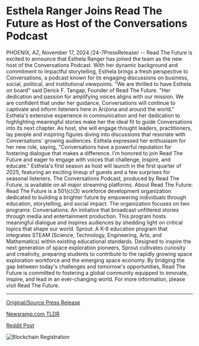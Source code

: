 # Esthela Ranger Joins Read The Future as Host of the Conversations Podcast

PHOENIX, AZ, November 17, 2024 /24-7PressRelease/ -- Read The Future is excited to announce that Esthela Ranger has joined the team as the new host of the Conversations Podcast. With her dynamic background and commitment to impactful storytelling, Esthela brings a fresh perspective to Conversations, a podcast known for its engaging discussions on business, social, political, and institutional viewpoints.  "We are thrilled to have Esthela on board" said Derick F. Tangap, Founder of Read The Future. "Her dedication and passion for amplifying voices aligns with our mission. We are confident that under her guidance, Conversations will continue to captivate and inform listeners here in Arizona and around the world."  Esthela's extensive experience in communication and her dedication to highlighting meaningful stories make her the ideal fit to guide Conversations into its next chapter. As host, she will engage thought leaders, practitioners, lay people and inspiring figures diving into discussions that resonate with Conversations' growing audiences.  Esthela expressed her enthusiasm for her new role, saying, "Conversations have a powerful reputation for fostering dialogue that makes a difference. I'm honored to join Read The Future and eager to engage with voices that challenge, inspire, and educate."  Esthela's first season as host will launch in the first quarter of 2025, featuring an exciting lineup of guests and a few surprises for seasonal listeners. The Conversations Podcast, produced by Read The Future, is available on all major streaming platforms.  About Read The Future: Read The Future is a 501(c)(3) workforce development organization dedicated to building a brighter future by empowering individuals through education, storytelling, and social impact. The organization focuses on two programs:  Conversations: An initiative that broadcast unfiltered stories through media and entertainment production. This program hosts meaningful dialogue and inspires audiences by shedding light on critical topics that shape our world.   Sprout: A K-8 education program that integrates STEAM (Science, Technology, Engineering, Arts, and Mathematics) within existing educational standards. Designed to inspire the next generation of space exploration pioneers, Sprout cultivates curiosity and creativity, preparing students to contribute to the rapidly growing space exploration workforce and the emerging space economy.   By bridging the gap between today's challenges and tomorrow's opportunities, Read The Future is committed to fostering a global community equipped to innovate, inspire, and lead in an ever-changing world.   For more information, please visit Read The Future. 

---

[Original/Source Press Release](https://www.24-7pressrelease.com/press-release/516288/esthela-ranger-joins-read-the-future-as-host-of-the-conversations-podcast)
                    

[Newsramp.com TLDR](https://newsramp.com/curated-news/esthela-ranger-joins-read-the-future-as-host-of-conversations-podcast/a87b0104e9ad3e3cd75a2a3f6f787222) 

 



[Reddit Post](https://www.reddit.com/r/newsramp/comments/1gu3c2z/esthela_ranger_joins_read_the_future_as_host_of/) 



![Blockchain Registration](https://cdn.newsramp.app/24-7PressRelease/qrcode/2411/18/lunaKAGS.webp)